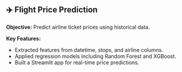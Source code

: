 ## ✈️ Flight Price Prediction

**Objective:** Predict airline ticket prices using historical data.

**Key Features:**
- Extracted features from datetime, stops, and airline columns.
- Applied regression models including Random Forest and XGBoost.
- Built a Streamlit app for real-time price predictions.